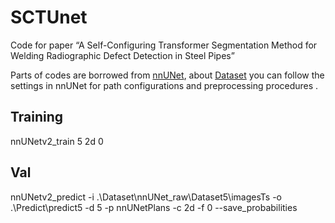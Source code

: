 # SCTUnet
Code for paper “A Self-Configuring Transformer Segmentation Method for Welding Radiographic Defect Detection in Steel Pipes” 

Parts of codes are borrowed from [nnUNet](https://github.com/MIC-DKFZ/nnUNet), about [Dataset](https://github.com/MIC-DKFZ/nnUNet/blob/master/documentation/dataset_format.md) you can follow the settings in nnUNet for path configurations and preprocessing procedures .

## Training
nnUNetv2_train 5 2d 0

## Val
nnUNetv2_predict -i .\Dataset\nnUNet_raw\Dataset5\imagesTs -o .\Predict\predict5 -d 5 -p nnUNetPlans -c 2d -f 0 --save_probabilities




